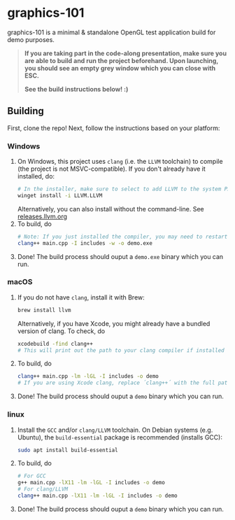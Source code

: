 # graphics-101

graphics-101 is a minimal & standalone OpenGL test application build for demo purposes.

> **If you are taking part in the code-along presentation, make sure you are able to build and run the project beforehand. Upon launching, you should see an empty grey window which you can close with ESC.**
>
> **See the build instructions below! :)**

## Building

First, clone the repo! Next, follow the instructions based on your platform:

### Windows

1. On Windows, this project uses `clang` (i.e. the `LLVM` toolchain) to compile (the project is not MSVC-compatible). If you don't already have it installed, do:
    ```bash
    # In the installer, make sure to select to add LLVM to the system PATH (current or all users)
    winget install -i LLVM.LLVM
    ```
    Alternatively, you can also install without the command-line. See [releases.llvm.org](https://releases.llvm.org)
2. To build, do
    ```bash
    # Note: If you just installed the compiler, you may need to restart your terminal
    clang++ main.cpp -I includes -w -o demo.exe
    ```
3. Done! The build process should ouput a `demo.exe` binary which you can run.

### macOS

1. If you do not have `clang`, install it with Brew:
    ```bash
    brew install llvm
    ```
    Alternatively, if you have Xcode, you might already have a bundled version of clang. To check, do
    ```bash
    xcodebuild -find clang++
    # This will print out the path to your clang compiler if installed
    ```
2. To build, do
    ```bash
    clang++ main.cpp -lm -lGL -I includes -o demo
    # If you are using Xcode clang, replace ´clang++´ with the full path to the compiler
    ```
3. Done! The build process should ouput a `demo` binary which you can run.

### linux

1. Install the `GCC` and/or `clang/LLVM` toolchain. On Debian systems (e.g. Ubuntu), the `build-essential` package is recommended  (installs GCC):
    ```bash
    sudo apt install build-essential
    ```
2. To build, do
    ```bash
    # For GCC
    g++ main.cpp -lX11 -lm -lGL -I includes -o demo
    # For clang/LLVM
    clang++ main.cpp -lX11 -lm -lGL -I includes -o demo
    ```
3. Done! The build process should ouput a `demo` binary which you can run.
